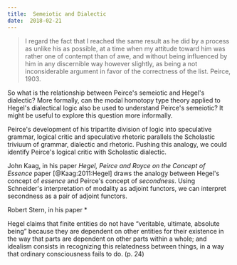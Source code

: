```yaml
---
title:  Semeiotic and Dialectic
date:  2018-02-21
---
```

> I regard the fact that I reached the same result as he did by a process as unlike his as possible, at a time when my attitude toward him was rather one of contempt than of awe, and without being influenced by him in any discernible way however slightly, as being a not inconsiderable argument in favor of the correctness of the list.  Peirce, 1903.


So what is the relationship between Peirce's semeiotic and Hegel's dialectic?  More formally, can the modal homotopy type theory applied to Hegel's dialectical logic also be used to understand Peirce's semeiotic?  It might be useful to explore this question more informally.

Peirce's development of his tripartite division of logic into speculative grammar, logical critic and speculative rhetoric parallels the Scholastic triviuum of grammar, dialectic and rhetoric.  Pushing this analogy, we could identify Peirce's logical critic with Scholastic dialectic.  

John Kaag, in his paper *Hegel, Peirce and Royce on the Concept of Essence*
paper [@Kaag:2011:Hegel] draws the analogy between Hegel's concept of *essence* and Peirce's concept of *secondness*.  Using Schneider's interpretation of modality as adjoint functors, we can interpret secondness as a pair of adjoint functors.

Robert Stern, in his paper *  

Hegel claims that finite entities do not have “veritable, ultimate, absolute being” because they are dependent on other entities for their existence in the way that parts are dependent on other parts within a whole; and idealism consists in recognizing this relatedness between things, in a way that ordinary consciousness fails to do. (p. 24)
